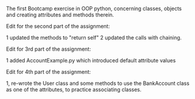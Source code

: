 The first Bootcamp exercise in OOP python, concerning classes, objects and creating attributes and methods therein.

Edit for the second part of the assignment:

 1 updated the methods to "return self"
 2 updated the calls with chaining.

 Edit for 3rd part of the assignment:

 1 added AccountExample.py which introduced default attribute values

Edit for 4th part of the assignment:

1, re-wrote the User class and some methods to use the BankAccount class as one of the attributes, to practice associating classes.